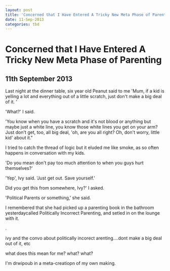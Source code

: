```yaml
---
layout: post
title: 'Concerned that I Have Entered A Tricky New Meta Phase of Parenting'
date: 11-Sep-2013
categories: tbd
---
```


# Concerned that I Have Entered A Tricky New Meta Phase of Parenting

## 11th September 2013

Last night at the dinner table,   six year old Peanut said to me 'Mum, if a kid is yelling a lot and everything out of a little scratch, just don't make a big deal of it. '

'What?' I said.

'You know when you have a scratch and it's not blood or anything but maybe just a white line, you know those white lines you get on your arm? Just don't get, too, all big deal, 'oh, are you all right? Oh, don't worry, little kid' about it."

I tried to catch the thread of logic but it eluded me like smoke, as so often happens in conversation with my kids.

'Do you mean don't pay too much attention to when you guys hurt themselves?'

'Yep', Ivy said. 'Just get out. Save yourself.'

Did you get this from somewhere, Ivy?' I asked.

'Political Parents or something,' she said.

I remembered that she had picked up a parenting book in the bathroom yesterdaycalled Politically Incorrect Parenting, and setled in on the lounge with it.

<p The six year-old reading the parenting books. This is uncharted waters. I may be in some trouble. 

</a>.</p>

ivy and the convo about politically incorect arenting....dont make a big deal out of it, etc

 

what does this mean for me? what? what?

 

I'm drwipoub in a meta-creatiopn of my own making.
